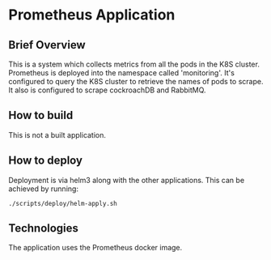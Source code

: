 # Prometheus Application

## Brief Overview

This is a system which collects metrics from all the pods in the K8S cluster. Prometheus is deployed into the namespace called 
'monitoring'. It's configured to query the K8S cluster to retrieve the names of pods to scrape. It also is configured to 
scrape cockroachDB and RabbitMQ.

## How to build

This is not a built application.

## How to deploy

Deployment is via helm3 along with the other applications. This can be achieved by running:
```
./scripts/deploy/helm-apply.sh
```
## Technologies

The application uses the Prometheus docker image.
